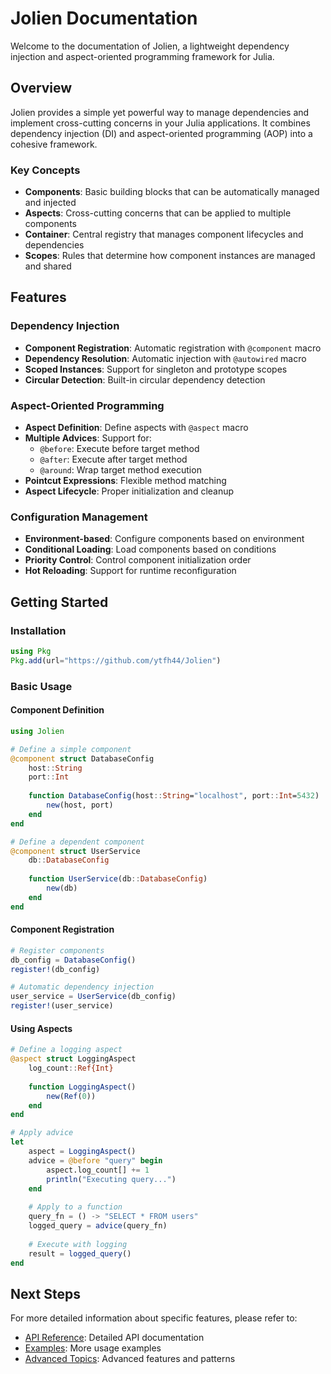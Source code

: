 # Jolien Documentation

Welcome to the documentation of Jolien, a lightweight dependency injection and aspect-oriented programming framework for Julia.

## Overview

Jolien provides a simple yet powerful way to manage dependencies and implement cross-cutting concerns in your Julia applications. It combines dependency injection (DI) and aspect-oriented programming (AOP) into a cohesive framework.

### Key Concepts

- **Components**: Basic building blocks that can be automatically managed and injected
- **Aspects**: Cross-cutting concerns that can be applied to multiple components
- **Container**: Central registry that manages component lifecycles and dependencies
- **Scopes**: Rules that determine how component instances are managed and shared

## Features

### Dependency Injection

- **Component Registration**: Automatic registration with `@component` macro
- **Dependency Resolution**: Automatic injection with `@autowired` macro
- **Scoped Instances**: Support for singleton and prototype scopes
- **Circular Detection**: Built-in circular dependency detection

### Aspect-Oriented Programming

- **Aspect Definition**: Define aspects with `@aspect` macro
- **Multiple Advices**: Support for:
  - `@before`: Execute before target method
  - `@after`: Execute after target method
  - `@around`: Wrap target method execution
- **Pointcut Expressions**: Flexible method matching
- **Aspect Lifecycle**: Proper initialization and cleanup

### Configuration Management

- **Environment-based**: Configure components based on environment
- **Conditional Loading**: Load components based on conditions
- **Priority Control**: Control component initialization order
- **Hot Reloading**: Support for runtime reconfiguration

## Getting Started

### Installation

```julia
using Pkg
Pkg.add(url="https://github.com/ytfh44/Jolien")
```

### Basic Usage

#### Component Definition

```julia
using Jolien

# Define a simple component
@component struct DatabaseConfig
    host::String
    port::Int
    
    function DatabaseConfig(host::String="localhost", port::Int=5432)
        new(host, port)
    end
end

# Define a dependent component
@component struct UserService
    db::DatabaseConfig
    
    function UserService(db::DatabaseConfig)
        new(db)
    end
end
```

#### Component Registration

```julia
# Register components
db_config = DatabaseConfig()
register!(db_config)

# Automatic dependency injection
user_service = UserService(db_config)
register!(user_service)
```

#### Using Aspects

```julia
# Define a logging aspect
@aspect struct LoggingAspect
    log_count::Ref{Int}
    
    function LoggingAspect()
        new(Ref(0))
    end
end

# Apply advice
let
    aspect = LoggingAspect()
    advice = @before "query" begin
        aspect.log_count[] += 1
        println("Executing query...")
    end
    
    # Apply to a function
    query_fn = () -> "SELECT * FROM users"
    logged_query = advice(query_fn)
    
    # Execute with logging
    result = logged_query()
end
```

## Next Steps

For more detailed information about specific features, please refer to:

- [API Reference](api.md): Detailed API documentation
- [Examples](examples.md): More usage examples
- [Advanced Topics](advanced.md): Advanced features and patterns 